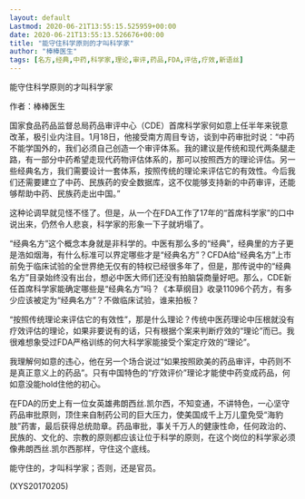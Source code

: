 ```yaml
---
layout: default
Lastmod: 2020-06-21T13:55:15.525959+00:00
date: 2020-06-21T13:55:13.526676+00:00
title: "能守住科学原则的才叫科学家"
author: "棒棒医生"
tags: [名方,经典,中药,科学家,理论,审评,药品,FDA,评估,疗效,新语丝]
---
```


能守住科学原则的才叫科学家

作者：棒棒医生

国家食品药品监督总局药品审评中心（CDE）首席科学家何如意上任半年来锐意改革，极引业内注目。1月18日，他接受南方周目专访，谈到中药审批时说：“中药不能学国外的，我们必须自己创造一个审评体系。我的建议是传统和现代两条腿走路，有一部分中药希望走现代药物评估体系的，那可以按照西方的理论评估。另一些经典名方，我们需要设计一套体系，按照传统的理论来评估它的有效性。今后我们还需要建立了中药、民族药的安全数据库，这不仅能够支持新的中药审评，还能够帮助中药、民族药走出中国。”

这种论调早就见怪不怪了。但是，从一个在FDA工作了17年的“首席科学家”的口中说出来，仍然令人悲哀，科学家的形象一下子就坍塌了。

“经典名方”这个概念本身就是非科学的。中医有那么多的“经典”，经典里的方子更是浩如烟海，有什么标准可以界定哪些才是“经典名方”？CFDA给“经典名方”上市前免于临床试验的全世界绝无仅有的特权已经很多年了，但是，那传说中的“经典名方”目录始终没有出台，想必中医大师们还没有拍脑袋商量好吧。那么，CDE新任首席科学家能确定哪些是“经典名方”吗？《本草纲目》收录11096个药方，有多少应该被定为“经典名方”？不做临床试验，谁来拍板？

“按照传统理论来评估它的有效性”，那是什么理论？传统中医药理论中压根就没有疗效评估的理论，如果非要说有的话，只有根据个案来判断疗效的“理论”而已。我很难想象受过FDA严格训练的何大科学家能接受个案定疗效的“理论”。

我理解何如意的违心，他在另一个场合说过“如果按照欧美的药品审评，中药则不是真正意义上的药品”。只有中国特色的“疗效评价”理论才能使中药变成药品，何如意没能hold住他的初心。

在FDA的历史上有一位女英雄弗朗西丝.凯尔西，不知变通，不讲特色，一心坚守药品审批原则，顶住来自制药公司的巨大压力，使美国成千上万儿童免受“海豹肢”药害，最后获得总统勋章。药品审批，事关千万人的健康性命，任何政治的、民族的、文化的、宗教的原则都应该让位于科学的原则，在这个岗位的科学家必须像弗朗西丝.凯尔西那样，守住这个底线。

能守住的，才叫科学家；否则，还是官员。

(XYS20170205)

